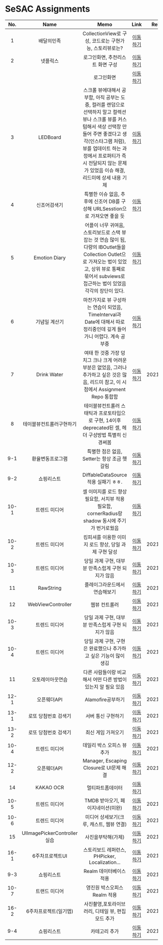 # SeSAC Assignments

|No.|Name|Memo|Link|Release|
|:-:|:-:|:-:|:-:|:-:|
|1|배달의민족|CollectionView로 구성, 코드로는 구현가능, 스토리뷰로는?|[이동하기](https://github.com/urijan44/SSAC-Task/blob/master/0928/Assignment.md)||
|2|넷플릭스|로그인화면, 추천리스트 화면 구성|[이동하기](https://github.com/urijan44/SSAC-Task/blob/master/0928/Assignment.md)||
|||로그인화면|[이동하기](https://github.com/urijan44/SSAC-Task/blob/master/0930/Assignment.md)||
|3|LEDBoard|스크롤 뷰에대해서 공부함, 아직 공부는 도중, 컬러를 랜덤으로 선택하지 말고 컬렉션 뷰나 스크롤 뷰를 커스텀해서 색상 선택창 만들어 주면 좋겠다고 생각(인스타그램 처럼), 뷰를 업데이트 하는 과정에서 프로퍼티가 즉시 전달되지 않는 문제가 있었음 이슈 해결, 리드미에 상세 내용 기제|[이동하기](https://github.com/urijan44/SSAC-Task/blob/master/1001/LEDBoard.md)||
|4|신조어검색기|특별한 이슈 없음, 추후에 신조어 DB를 구성해 URLSesstion으로 가져오면 좋을 듯|[이동하기](https://github.com/urijan44/SSAC-Task/blob/master/1001/%EC%8B%A0%EC%A1%B0%EC%96%B4%EA%B2%80%EC%83%89%EA%B8%B0/%EC%8B%A0%EC%A1%B0%EC%96%B4%EA%B2%80%EC%83%89%EA%B8%B0.md)||
|5|Emotion Diary|어플이 너무 귀여움, 스토리보드로 스택 뷰 잡는 것 연습 많이 됨, 다량의 IBOutlet들을 Collection Outlet으로 가져오는 법이 있었고, 상위 뷰로 통째로 묶어서 subviews로 접근하는 법이 있었음 각각의 장단이 있다.|[이동하기](EmotionDiary/README.md)
|6|기념일 계산기|마찬가지로 뷰 구성하는 연습이 되었음, TimeInterval과 Date에 대해서 따로 정리중인데 깊게 들어가니 어렵다. 계속 공부중|[이동하기](AnniversaryCounter/README.md)|
|7|Drink Water|여태 한 것중 가장 덩치그 크나 크게 어려운 부분은 없었음, 그러나 추가하고 싶은 것은 많음, 리드미 참고, 이 시점에서 Assignment Repo 통합함|[이동하기](DrinkWater/README.md)|2021/10/19|
|8|테이블뷰컨트롤러구현하기|테이블뷰컨트롤러 스태틱과 프로토타입으로 구현, 14이후 deprecated된 셀, 헤더 구성방법 특별히 신경써봄|[이동하기](MyChecklist/README.md)|
|9-1|환율변동프로그램|특별한 점은 없음, Setter는 항상 조금 헷갈림|[이동하기](ExchangeProgram/README.md)|
|9-2|쇼핑리스트|DiffableDataSource 적용 실패기 ㅎㅎ.|[이동하기](ShoppingList/README_v1.md)|
|10-1|트렌드 미디어|셀 이미지를 로드 향상 필요함, 서치뷰 적용 필요함, cornerRadius랑 shadow 동시에 주기가 번거로웠음|[이동하기](TrendMedia/1017README.md)|
|10-2|트렌드 미디어|킹피셔를 이용한 이미지 로드 향상, 당일 과제 구현 달성|[이동하기](TrendMedia/1018README.md)|2021/10/19|
|10-3|트렌드 미디어|당일 과제 구현, 대부분 만족스럽게 구현 되지가 않음|[이동하기](TrendMedia/README.md)|2021/10/20|
|11|RawString|플레이그라운드에서 연습해보기|[이동하기](RawStringPractice.playground/README.md)|2021/10/20|
|12|WebViewController|웹뷰 컨트롤러|[이동하기](WebViewController/README.md)|2021/10/20|
|10-3|트렌드 미디어|당일 과제 구현, 대부분 만족스럽게 구현 되지가 않음|[이동하기](TrendMedia/1019README.md)|2021/10/20|
|10-4|트렌드 미디어|당일 과제 구현, 구현은 완료했으나 추가하고 싶은 기능이 많이 생김|[이동하기](TrendMedia/1020README.md)|2021/10/21|
|11|오토레이아웃연습|다른 사람들이랑 비교해서 어떤 다른 방법이 있는지 알 필요 있음|[이동하기](AutolayoutPractice/README.md)|2021/10/25|
|12-1|오픈웨더API|Alamofire공부하기|[이동하기](HeyWeather/README.md)|2021/10/25|
|13-1|로또 당첨번호 검색기|서버 통신 구현하기|[이동하기](Lottery/README.md)|2021/10/26|
|13-2|로또 당첨번호 검색기|최신 게임 가져오기|[이동하기](Lottery/README.md)|2021/10/26|
|10-4|트렌드 미디어|데일리 박스 오피스 뷰 추가|[이동하기](TrendMedia/1027README.md)|2021/10/27|
|12-2|오픈웨더API|Manager, Escaping Closure로 UI문제 해결|[이동하기](HeyWeather/README.md)|2021/10/27|
|14|KAKAO OCR|멀티파트폼데이터|[이동하기](KakaoOCR/README.md)
|10-5|트렌드 미디어|TMDB 받아오기, 페이지네이션(미완)|[이동하기](TrendMedia/1028README.md)|2021/10/28|
|10-6|트렌드 미디어|미디어 상세보기(크루, 캐스트, 웹뷰 연결)|[이동하기](TrendMedia/README.md)|2021/10/29|
|15|UIImagePickerController실습|사진을부탁해(가제)|[이동하기](https://github.com/urijan44/OnePhoto/blob/master/README.md)|2021/10/31|
|16-1|6주차프로젝트UI|스토리보드 레퍼런스, PHPicker, Localization...|[이동하기](SeSAC6WEEK/README_v1.md)|2021/11/02|
|9-3|쇼핑리스트|Realm 데이터베이스 적용|[이동하기](ShoppingList/README_v2.md)|2021/11/02|
|10-7|트랜드 미디어|영진원 박스오피스 Realm 적용|[이동하기](TrendMedia/README.md)|2021/11/03|
|16-2|6주차프로젝트(일기앱)|사진촬영,포토라이브러리, 디테일 뷰, 편집 모드 추가|[이동하기](SeSAC6WEEK/README_v2.md)|2021/11/03|
|9-4|쇼핑리스트|카테고리 추가|[이동하기](ShoppingList/README_v3.md)|2021/11/03|